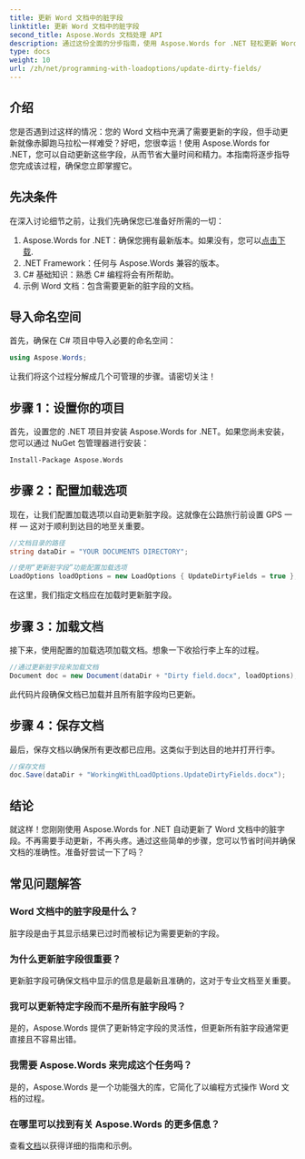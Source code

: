 ```yaml
---
title: 更新 Word 文档中的脏字段
linktitle: 更新 Word 文档中的脏字段
second_title: Aspose.Words 文档处理 API
description: 通过这份全面的分步指南，使用 Aspose.Words for .NET 轻松更新 Word 文档中的脏字段。
type: docs
weight: 10
url: /zh/net/programming-with-loadoptions/update-dirty-fields/
---
```


## 介绍

您是否遇到过这样的情况：您的 Word 文档中充满了需要更新的字段，但手动更新就像赤脚跑马拉松一样难受？好吧，您很幸运！使用 Aspose.Words for .NET，您可以自动更新这些字段，从而节省大量时间和精力。本指南将逐步指导您完成该过程，确保您立即掌握它。

## 先决条件

在深入讨论细节之前，让我们先确保您已准备好所需的一切：

1.  Aspose.Words for .NET：确保您拥有最新版本。如果没有，您可以[点击下载](https://releases.aspose.com/words/net/).
2. .NET Framework：任何与 Aspose.Words 兼容的版本。
3. C# 基础知识：熟悉 C# 编程将会有所帮助。
4. 示例 Word 文档：包含需要更新的脏字段的文档。

## 导入命名空间

首先，确保在 C# 项目中导入必要的命名空间：

```csharp
using Aspose.Words;
```

让我们将这个过程分解成几个可管理的步骤。请密切关注！

## 步骤 1：设置你的项目

首先，设置您的 .NET 项目并安装 Aspose.Words for .NET。如果您尚未安装，您可以通过 NuGet 包管理器进行安装：

```bash
Install-Package Aspose.Words
```

## 步骤 2：配置加载选项

现在，让我们配置加载选项以自动更新脏字段。这就像在公路旅行前设置 GPS 一样 — 这对于顺利到达目的地至关重要。

```csharp
//文档目录的路径
string dataDir = "YOUR DOCUMENTS DIRECTORY";

//使用“更新脏字段”功能配置加载选项
LoadOptions loadOptions = new LoadOptions { UpdateDirtyFields = true };
```

在这里，我们指定文档应在加载时更新脏字段。

## 步骤 3：加载文档

接下来，使用配置的加载选项加载文档。想象一下收拾行李上车的过程。

```csharp
//通过更新脏字段来加载文档
Document doc = new Document(dataDir + "Dirty field.docx", loadOptions);
```

此代码片段确保文档已加载并且所有脏字段均已更新。

## 步骤 4：保存文档

最后，保存文档以确保所有更改都已应用。这类似于到达目的地并打开行李。

```csharp
//保存文档
doc.Save(dataDir + "WorkingWithLoadOptions.UpdateDirtyFields.docx");
```

## 结论

就这样！您刚刚使用 Aspose.Words for .NET 自动更新了 Word 文档中的脏字段。不再需要手动更新，不再头疼。通过这些简单的步骤，您可以节省时间并确保文档的准确性。准备好尝试一下了吗？

## 常见问题解答

### Word 文档中的脏字段是什么？
脏字段是由于其显示结果已过时而被标记为需要更新的字段。

### 为什么更新脏字段很重要？
更新脏字段可确保文档中显示的信息是最新且准确的，这对于专业文档至关重要。

### 我可以更新特定字段而不是所有脏字段吗？
是的，Aspose.Words 提供了更新特定字段的灵活性，但更新所有脏字段通常更直接且不容易出错。

### 我需要 Aspose.Words 来完成这个任务吗？
是的，Aspose.Words 是一个功能强大的库，它简化了以编程方式操作 Word 文档的过程。

### 在哪里可以找到有关 Aspose.Words 的更多信息？
查看[文档](https://reference.aspose.com/words/net/)以获得详细的指南和示例。
